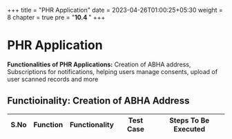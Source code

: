 ﻿+++
title = "PHR Application"
date = 2023-04-26T01:00:25+05:30
weight = 8
chapter = true
pre = "<b>10.4 </b>"
+++

# PHR Application

**Functionalities of PHR Applications:** Creation of ABHA address, Subscriptions for notifications, helping users manage consents, upload of user scanned records and more

## Functioinality: Creation of ABHA Address

S.No|Function|Functionality|Test Case|Steps To Be Executed 
|--|----|------|-----|-----|


